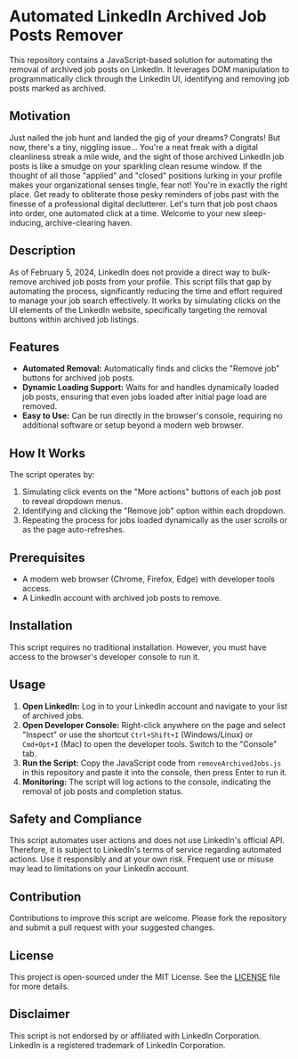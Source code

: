 # Automated LinkedIn Archived Job Posts Remover

This repository contains a JavaScript-based solution for automating the removal of archived job posts on LinkedIn. It leverages DOM manipulation to programmatically click through the LinkedIn UI, identifying and removing job posts marked as archived.

## Motivation

Just nailed the job hunt and landed the gig of your dreams? Congrats! But now, there's a tiny, niggling issue... You're a neat freak with a digital cleanliness streak a mile wide, and the sight of those archived LinkedIn job posts is like a smudge on your sparkling clean resume window. If the thought of all those "applied" and "closed" positions lurking in your profile makes your organizational senses tingle, fear not! You're in exactly the right place. Get ready to obliterate those pesky reminders of jobs past with the finesse of a professional digital declutterer. Let's turn that job post chaos into order, one automated click at a time. Welcome to your new sleep-inducing, archive-clearing haven.

## Description

As of February 5, 2024, LinkedIn does not provide a direct way to bulk-remove archived job posts from your profile. This script fills that gap by automating the process, significantly reducing the time and effort required to manage your job search effectively. It works by simulating clicks on the UI elements of the LinkedIn website, specifically targeting the removal buttons within archived job listings.

## Features

- **Automated Removal:** Automatically finds and clicks the "Remove job" buttons for archived job posts.
- **Dynamic Loading Support:** Waits for and handles dynamically loaded job posts, ensuring that even jobs loaded after initial page load are removed.
- **Easy to Use:** Can be run directly in the browser's console, requiring no additional software or setup beyond a modern web browser.

## How It Works

The script operates by:
1. Simulating click events on the "More actions" buttons of each job post to reveal dropdown menus.
2. Identifying and clicking the "Remove job" option within each dropdown.
3. Repeating the process for jobs loaded dynamically as the user scrolls or as the page auto-refreshes.

## Prerequisites

- A modern web browser (Chrome, Firefox, Edge) with developer tools access.
- A LinkedIn account with archived job posts to remove.

## Installation

This script requires no traditional installation. However, you must have access to the browser's developer console to run it.

## Usage

1. **Open LinkedIn:** Log in to your LinkedIn account and navigate to your list of archived jobs.
2. **Open Developer Console:** Right-click anywhere on the page and select "Inspect" or use the shortcut `Ctrl+Shift+I` (Windows/Linux) or `Cmd+Opt+I` (Mac) to open the developer tools. Switch to the "Console" tab.
3. **Run the Script:** Copy the JavaScript code from `removeArchivedJobs.js` in this repository and paste it into the console, then press Enter to run it.
4. **Monitoring:** The script will log actions to the console, indicating the removal of job posts and completion status.

## Safety and Compliance

This script automates user actions and does not use LinkedIn's official API. Therefore, it is subject to LinkedIn's terms of service regarding automated actions. Use it responsibly and at your own risk. Frequent use or misuse may lead to limitations on your LinkedIn account.

## Contribution

Contributions to improve this script are welcome. Please fork the repository and submit a pull request with your suggested changes.

## License

This project is open-sourced under the MIT License. See the [LICENSE](LICENSE) file for more details.

## Disclaimer

This script is not endorsed by or affiliated with LinkedIn Corporation. LinkedIn is a registered trademark of LinkedIn Corporation.
